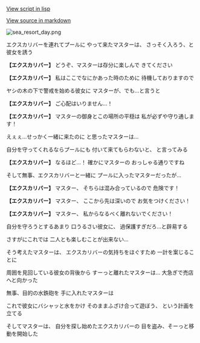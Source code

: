 [View script in lisp](../scripts/210111101.txt)

[View source in markdown](210111101.md)

![sea_resort_day.png](../images/backgrounds/sea_resort_day.png)

エクスカリバーを連れてプールに
やって来たマスターは、
さっそく入ろう、と彼女を誘う

**【エクスカリバー】**
どうぞ、マスターは存分に楽しんで
きてください

**【エクスカリバー】**
私はここでなにかあった時のために
待機しておりますので

ヤシの木の下で警戒を始める彼女に
マスターが、でも…と言うと

**【エクスカリバー】**
ご心配はいりません…！

**【エクスカリバー】**
マスターの御身とこの場所の平穏は
私が必ずや守り通します！

えぇぇ…せっかく一緒に来たのに
と思ったマスターは…

自分を守ってくれるならプールにも
付いて来てもらわないと、
と言ってみる

**【エクスカリバー】**
なるほど…！
確かにマスターの
おっしゃる通りですね

そして無事、エクスカリバーと一緒に
プールに入ったマスターだったが…

**【エクスカリバー】**
マスター、
そちらは混み合っているので
危険です！

**【エクスカリバー】**
マスター、
ここから先は深いので
お気をつけください！

**【エクスカリバー】**
マスター、
私からなるべく離れないでください！

自分を守ろうとするあまり
口うるさい彼女に、
過保護すぎだろ…と辟易する

さすがにこれでは
二人とも楽しむことが出来ない…

そう考えたマスターは、
エクスカリバーの気持ちをほぐすため
一計を案じることに

周囲を見回している彼女の背後から
すーっと離れたマスターは…
大急ぎで売店へと向かった

無事、目的の水鉄砲を
手に入れたマスターは

これで彼女にバシャッと水をかけ
そのままふざけ合って遊ぼう、
という計画を立てる

そしてマスターは、
自分を探し始めたエクスカリバーの
目を盗み、そーっと移動を開始した